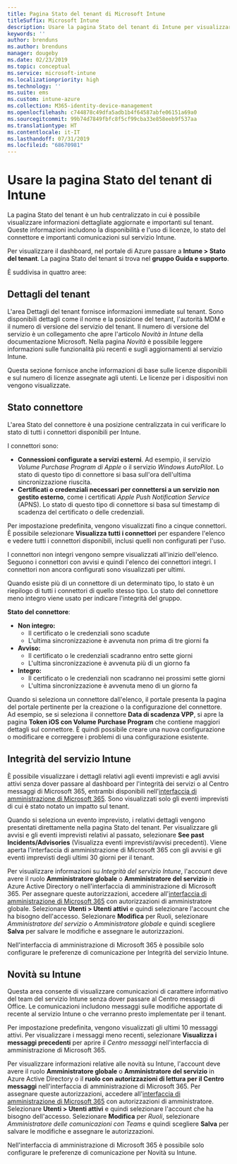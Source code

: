 ```yaml
---
title: Pagina Stato del tenant di Microsoft Intune
titleSuffix: Microsoft Intune
description: Usare la pagina Stato del tenant di Intune per visualizzare dettagli importanti sul tenant senza uscire dal portale di Intune
keywords: ''
author: brenduns
ms.author: brenduns
manager: dougeby
ms.date: 02/23/2019
ms.topic: conceptual
ms.service: microsoft-intune
ms.localizationpriority: high
ms.technology: ''
ms.suite: ems
ms.custom: intune-azure
ms.collection: M365-identity-device-management
ms.openlocfilehash: c744878c49dfa5adb1b4f64587abfe06151a69a0
ms.sourcegitcommit: 99b74d7849fbfc8f5cf99cba33e858eeb9f537aa
ms.translationtype: HT
ms.contentlocale: it-IT
ms.lasthandoff: 07/31/2019
ms.locfileid: "68670981"
---
```

# <a name="use-the-intune-tenant-status-page"></a>Usare la pagina Stato del tenant di Intune
La pagina Stato del tenant è un hub centralizzato in cui è possibile visualizzare informazioni dettagliate aggiornate e importanti sul tenant. Queste informazioni includono la disponibilità e l'uso di licenze, lo stato del connettore e importanti comunicazioni sul servizio Intune.  

Per visualizzare il dashboard, nel portale di Azure passare a **Intune > Stato del tenant**.  La pagina Stato del tenant si trova nel **gruppo Guida e supporto**.  

È suddivisa in quattro aree:

## <a name="tenant-details"></a>Dettagli del tenant
L'area Dettagli del tenant fornisce informazioni immediate sul tenant. Sono disponibili dettagli come il nome e la posizione del tenant, l'autorità MDM e il numero di versione del servizio del tenant. Il numero di versione del servizio è un collegamento che apre l'articolo *Novità in Intune* della documentazione Microsoft. Nella pagina *Novità* è possibile leggere informazioni sulle funzionalità più recenti e sugli aggiornamenti al servizio Intune.  

Questa sezione fornisce anche informazioni di base sulle licenze disponibili e sul numero di licenze assegnate agli utenti. Le licenze per i dispositivi non vengono visualizzate.

## <a name="connector-status"></a>Stato connettore
L'area Stato del connettore è una posizione centralizzata in cui verificare lo stato di tutti i connettori disponibili per Intune.  

I connettori sono:
- **Connessioni configurate a servizi esterni**. Ad esempio, il servizio *Volume Purchase Program di Apple* o il servizio *Windows AutoPilot*.  Lo stato di questo tipo di connettore si basa sull'ora dell'ultima sincronizzazione riuscita.
- **Certificati o credenziali necessari per connettersi a un servizio non gestito esterno**, come i certificati *Apple Push Notification Service* (APNS). Lo stato di questo tipo di connettore si basa sul timestamp di scadenza del certificato o delle credenziali.  

Per impostazione predefinita, vengono visualizzati fino a cinque connettori. È possibile selezionare **Visualizza tutti i connettori** per espandere l'elenco e vedere tutti i connettori disponibili, inclusi quelli non configurati per l'uso.  

I connettori non integri vengono sempre visualizzati all'inizio dell'elenco. Seguono i connettori con avvisi e quindi l'elenco dei connettori integri. I connettori non ancora configurati sono visualizzati per ultimi.

Quando esiste più di un connettore di un determinato tipo, lo stato è un riepilogo di tutti i connettori di quello stesso tipo. Lo stato del connettore meno integro viene usato per indicare l'integrità del gruppo.  

**Stato del connettore**:
- **Non integro:**
  - Il certificato o le credenziali sono scadute
  - L'ultima sincronizzazione è avvenuta non prima di tre giorni fa
- **Avviso:**
  - Il certificato o le credenziali scadranno entro sette giorni
  - L'ultima sincronizzazione è avvenuta più di un giorno fa
- **Integro:**
  - Il certificato o le credenziali non scadranno nei prossimi sette giorni
  - L'ultima sincronizzazione è avvenuta meno di un giorno fa  

Quando si seleziona un connettore dall'elenco, il portale presenta la pagina del portale pertinente per la creazione o la configurazione del connettore.  Ad esempio, se si seleziona il connettore **Data di scadenza VPP**, si apre la pagina **Token iOS con Volume Purchase Program** che contiene maggiori dettagli sul connettore. È quindi possibile creare una nuova configurazione o modificare e correggere i problemi di una configurazione esistente.  

## <a name="intune-service-health"></a>Integrità del servizio Intune  
È possibile visualizzare i dettagli relativi agli eventi imprevisti e agli avvisi attivi senza dover passare al dashboard per l'integrità dei servizi o al Centro messaggi di Microsoft 365, entrambi disponibili nell'[interfaccia di amministrazione di Microsoft 365](https://admin.microsoft.com). Sono visualizzati solo gli eventi imprevisti di cui è stato notato un impatto sul tenant.  

Quando si seleziona un evento imprevisto, i relativi dettagli vengono presentati direttamente nella pagina Stato del tenant. Per visualizzare gli avvisi e gli eventi imprevisti relativi al passato, selezionare **See past Incidents/Advisories** (Visualizza eventi imprevisti/avvisi precedenti). Viene aperta l'interfaccia di amministrazione di Microsoft 365 con gli avvisi e gli eventi imprevisti degli ultimi 30 giorni per il tenant.  

Per visualizzare informazioni su *Integrità del servizio Intune*, l'account deve avere il ruolo **Amministratore globale** o **Amministratore del servizio** in Azure Active Directory o nell'interfaccia di amministrazione di Microsoft 365. Per assegnare queste autorizzazioni, accedere all'[interfaccia di amministrazione di Microsoft 365](https://admin.microsoft.com) con autorizzazioni di amministratore globale. Selezionare **Utenti > Utenti attivi** e quindi selezionare l'account che ha bisogno dell'accesso. Selezionare **Modifica** per Ruoli, selezionare *Amministratore del servizio* o *Amministratore globale* e quindi scegliere **Salva** per salvare le modifiche e assegnare le autorizzazioni.  

Nell'interfaccia di amministrazione di Microsoft 365 è possibile solo configurare le preferenze di comunicazione per Integrità del servizio Intune.

## <a name="intune-news"></a>Novità su Intune  
Questa area consente di visualizzare comunicazioni di carattere informativo del team del servizio Intune senza dover passare al Centro messaggi di Office. Le comunicazioni includono messaggi sulle modifiche apportate di recente al servizio Intune o che verranno presto implementate per il tenant.  

Per impostazione predefinita, vengono visualizzati gli ultimi 10 messaggi attivi. Per visualizzare i messaggi meno recenti, selezionare **Visualizza i messaggi precedenti** per aprire il *Centro messaggi* nell'interfaccia di amministrazione di Microsoft 365.  

Per visualizzare informazioni relative alle novità su Intune, l'account deve avere il ruolo **Amministratore globale** o **Amministratore del servizio** in Azure Active Directory o il **ruolo con autorizzazioni di lettura per il Centro messaggi** nell'interfaccia di amministrazione di Microsoft 365.  Per assegnare queste autorizzazioni, accedere all'[interfaccia di amministrazione di Microsoft 365](https://admin.microsoft.com) con autorizzazioni di amministratore. Selezionare **Utenti > Utenti attivi** e quindi selezionare l'account che ha bisogno dell'accesso. Selezionare **Modifica** per *Ruoli*, selezionare *Amministratore delle comunicazioni con Teams* e quindi scegliere **Salva** per salvare le modifiche e assegnare le autorizzazioni.  

Nell'interfaccia di amministrazione di Microsoft 365 è possibile solo configurare le preferenze di comunicazione per Novità su Intune.
